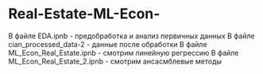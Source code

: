 # Real-Estate-ML-Econ-

В файле EDA.ipnb - предобработка и анализ первичных данных
В файле cian_processed_data-2 - данные после обработки
В файле ML_Econ_Real_Estate.ipnb - смотрим линейную регрессию
В файле ML_Econ_Real_Estate_2.ipnb - смотрим ансасмблевые методы

